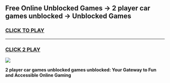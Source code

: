 
## Free Online Unblocked Games → 2 player car games unblocked → Unblocked Games
<h3>
<a href="https://premium.freeplayer.one?title=2_player_car_games_unblocked&ref=21F">CLICK TO PLAY</a></h3>
<hr>

<h3>
<a href="https://premium.freeplayer.one?title=2_player_car_games_unblocked&ref=21F">CLICK 2 PLAY</a>
  
</h3>

<a href="https://premium.freeplayer.one?title=2_player_car_games_unblocked&ref=21F/"><img src="https://clearcache.store/games.png"></a>


**2 player car games unblocked games unblocked: Your Gateway to Fun and Accessible Online Gaming**
